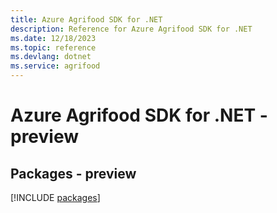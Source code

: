 ```yaml
---
title: Azure Agrifood SDK for .NET
description: Reference for Azure Agrifood SDK for .NET
ms.date: 12/18/2023
ms.topic: reference
ms.devlang: dotnet
ms.service: agrifood
---
```

# Azure Agrifood SDK for .NET - preview
## Packages - preview
[!INCLUDE [packages](agrifood-index.md)]